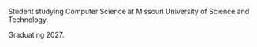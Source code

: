 Student studying Computer Science at Missouri University of Science and Technology.

Graduating 2027.
